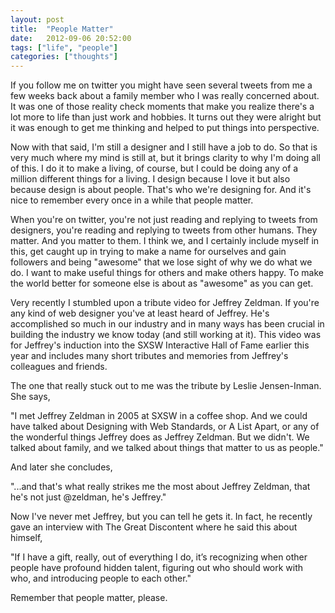 ```yaml
---
layout: post
title:  "People Matter"
date:   2012-09-06 20:52:00
tags: ["life", "people"]
categories: ["thoughts"]
---
```


If you follow me on twitter you might have seen several tweets from me a few weeks back about a family member who I was really concerned about. It was one of those reality check moments that make you realize there's a lot more to life than just work and hobbies. It turns out they were alright but it was enough to get me thinking and helped to put things into perspective.

Now with that said, I'm still a designer and I still have a job to do. So that is very much where my mind is still at, but it brings clarity to why I'm doing all of this. I do it to make a living, of course, but I could be doing any of a million different things for a living. I design because I love it but also because design is about people. That's who we're designing for. And it's nice to remember every once in a while that people matter.

When you're on twitter, you're not just reading and replying to tweets from designers, you're reading and replying to tweets from other humans. They matter. And you matter to them. I think we, and I certainly include myself in this, get caught up in trying to make a name for ourselves and gain followers and being "awesome" that we lose sight of why we do what we do. I want to make useful things for others and make others happy. To make the world better for someone else is about as "awesome" as you can get.

Very recently I stumbled upon a tribute video for Jeffrey Zeldman. If you're any kind of web designer you've at least heard of Jeffrey. He's accomplished so much in our industry and in many ways has been crucial in building the industry we know today (and still working at it). This video was for Jeffrey's induction into the SXSW Interactive Hall of Fame earlier this year and includes many short tributes and memories from Jeffrey's colleagues and friends.

The one that really stuck out to me was the tribute by Leslie Jensen-Inman. She says,

"I met Jeffrey Zeldman in 2005 at SXSW in a coffee shop. And we could have talked about Designing with Web Standards, or A List Apart, or any of the wonderful things Jeffrey does as Jeffrey Zeldman. But we didn't. We talked about family, and we talked about things that matter to us as people."

And later she concludes,

"...and that's what really strikes me the most about Jeffrey Zeldman, that he's not just @zeldman, he's Jeffrey."

Now I've never met Jeffrey, but you can tell he gets it. In fact, he recently gave an interview with The Great Discontent where he said this about himself,

"If I have a gift, really, out of everything I do, it’s recognizing when other people have profound hidden talent, figuring out who should work with who, and introducing people to each other."

Remember that people matter, please.